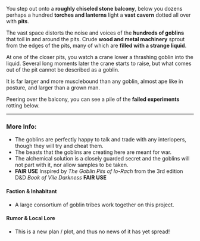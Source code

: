 You step out onto a **roughly chiseled stone balcony**, below you dozens perhaps a hundred **torches and lanterns** light a **vast cavern** dotted all over with **pits**.

The vast space distorts the noise and voices of the **hundreds of goblins** that toil in and around the pits. Crude **wood and metal machinery** sprout from the edges of the pits, many of which are **filled with a strange liquid**.

At one of the closer pits, you watch a crane lower a thrashing goblin into the liquid. Several long moments later the crane starts to raise, but what comes out of the pit cannot be described as a goblin.

It is far larger and more musclebound than any goblin, almost ape like in posture, and larger than a grown man. 

Peering over the balcony, you can see a pile of the **failed experiments** rotting below.

---

### More Info:

* The goblins are perfectly happy to talk and trade with any interlopers, though they will try and cheat them.
* The beasts that the goblins are creating here are meant for war.
* The alchemical solution is a closely guarded secret and the goblins will not part with it, nor allow samples to be taken.
* **FAIR USE** Inspired by *The Goblin Pits of Io-Rach* from the 3rd edition D&D *Book of Vile Darkness* **FAIR USE** 

#### Faction & Inhabitant

* A large consortium of goblin tribes work together on this project. 

#### Rumor & Local Lore

* This is a new plan / plot, and thus no news of it has yet spread!